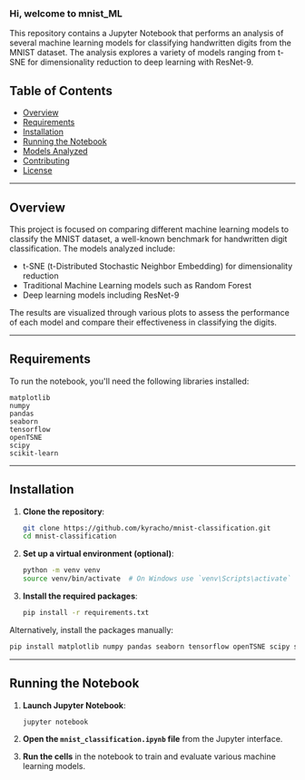 ### Hi, welcome to mnist_ML

This repository contains a Jupyter Notebook that performs an analysis of several machine learning models for classifying handwritten digits from the MNIST dataset. The analysis explores a variety of models ranging from t-SNE for dimensionality reduction to deep learning with ResNet-9.

## Table of Contents
- [Overview](#overview)
- [Requirements](#requirements)
- [Installation](#installation)
- [Running the Notebook](#running-the-notebook)
- [Models Analyzed](#models-analyzed)
- [Contributing](#contributing)
- [License](#license)

---

## Overview

This project is focused on comparing different machine learning models to classify the MNIST dataset, a well-known benchmark for handwritten digit classification. The models analyzed include:
- t-SNE (t-Distributed Stochastic Neighbor Embedding) for dimensionality reduction
- Traditional Machine Learning models such as Random Forest
- Deep learning models including ResNet-9

The results are visualized through various plots to assess the performance of each model and compare their effectiveness in classifying the digits.

---

## Requirements

To run the notebook, you'll need the following libraries installed:

```
matplotlib
numpy
pandas
seaborn
tensorflow
openTSNE
scipy
scikit-learn
```

---

## Installation

1. **Clone the repository**:
   ```bash
   git clone https://github.com/kyracho/mnist-classification.git
   cd mnist-classification
   ```

2. **Set up a virtual environment (optional)**:
   ```bash
   python -m venv venv
   source venv/bin/activate  # On Windows use `venv\Scripts\activate`
   ```

3. **Install the required packages**:
   ```bash
   pip install -r requirements.txt
   ```

Alternatively, install the packages manually:
   ```bash
   pip install matplotlib numpy pandas seaborn tensorflow openTSNE scipy scikit-learn
   ```

---

## Running the Notebook

1. **Launch Jupyter Notebook**:
   ```bash
   jupyter notebook
   ```

2. **Open the `mnist_classification.ipynb` file** from the Jupyter interface.

3. **Run the cells** in the notebook to train and evaluate various machine learning models.
